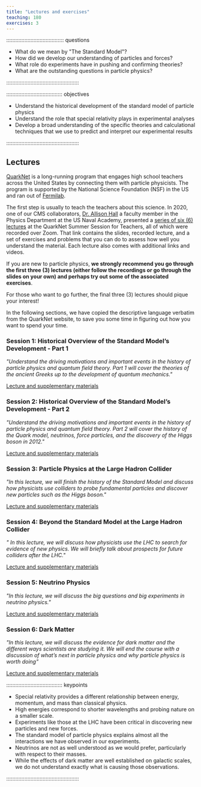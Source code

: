 ```yaml
---
title: "Lectures and exercises"
teaching: 180
exercises: 3
---
```


:::::::::::::::::::::::::::::::::::::: questions 

- What do we mean by "The Standard Model"?
- How did we develop our understanding of particles and forces?
- What role do experiments have in pushing and confirming theories?
- What are the outstanding questions in particle physics?

::::::::::::::::::::::::::::::::::::::::::::::::

::::::::::::::::::::::::::::::::::::: objectives

- Understand the historical development of the standard model of particle physics
- Understand the role that special relativity plays in experimental analyses
- Develop a broad understanding of the specific theories and calculational techniques that we use to predict and interpret our experimental results

::::::::::::::::::::::::::::::::::::::::::::::::

## Lectures

[QuarkNet](https://quarknet.org/) is a long-running program that engages high school teachers across
the United States by connecting them with particle physicists. The program is supported by the National 
Science Foundation (NSF) in the US and ran out of [Fermilab](https://www.fnal.gov/). 

The first step is usually to teach the teachers about this science. In 2020, one of our CMS collaborators,
[Dr. Allison Hall](https://www.usna.edu/Users/physics/hall/index.php) a faculty member in the Physics 
Department at the US Naval Academy, presented a 
[series of six (6) lectures](https://quarknet.org/content/quarknet-summer-session-teachers-2020) at the 
QuarkNet Summer Session for Teachers, all of which 
were recorded over Zoom. That link contains the slides, recorded lecture, and a set of exercises and problems that you 
can do to assess how well you understand the material. 
Each lecture also comes with additional links and videos.

If you are new to particle physics, **we strongly recommend you go through the first three (3)
lectures (either follow the recordings or go through the slides on your own) and perhaps 
try out some of the associated exercises**. 

For those who want to go further, the final three (3) lectures should pique your interest!

In the following sections, we have copied the descriptive language verbatim from the QuarkNet website, 
to save you some time in figuring out how you want to spend your time. 

### Session 1: Historical Overview of the Standard Model’s Development - Part 1

*"Understand the driving motivations and important events in the history of particle physics and quantum field theory. Part 1 will cover the theories of the ancient Greeks up to the development of quantum mechanics."*

[Lecture and supplementary materials](https://quarknet.org/content/session-1-links-materials-assignment)

### Session 2: Historical Overview of the Standard Model’s Development - Part 2

*"Understand the driving motivations and important events in the history of particle physics and quantum field theory. Part 2 will cover the history of the Quark model, neutrinos, force particles, and the discovery of the Higgs boson in 2012."*

[Lecture and supplementary materials](https://quarknet.org/content/session-2-links-materials-assignment)


### Session 3: Particle Physics at the Large Hadron Collider

*"In this lecture, we will finish the history of the Standard Model and discuss how physicists use colliders to probe fundamental particles and discover new particles such as the Higgs boson."*

[Lecture and supplementary materials](https://quarknet.org/content/session-3-links-materials-assignment)


### Session 4: Beyond the Standard Model at the Large Hadron Collider

*" In this lecture, we will discuss how physicists use the LHC to search for evidence of new physics. We will briefly talk about prospects for future colliders after the LHC."*

[Lecture and supplementary materials](https://quarknet.org/content/session-4-links-materials-assignment)


### Session 5: Neutrino Physics

*"In this lecture, we will discuss the big questions and big experiments in neutrino physics."*

[Lecture and supplementary materials](https://quarknet.org/content/session-5-links-materials-assignment)


### Session 6: Dark Matter

*"In this lecture, we will discuss the evidence for dark matter and the different ways scientists are studying it. We will end the course with a discussion of what’s next in particle physics and why particle physics is worth doing"*

[Lecture and supplementary materials](https://quarknet.org/content/session-6-links-materials-assignment)




::::::::::::::::::::::::::::::::::::: keypoints 

- Special relativity provides a different relationship between energy, momentum, and mass than classical physics.
- High energies correspond to shorter wavelengths and probing nature on a smaller scale.
- Experiments like those at the LHC have been critical in discovering new particles and new forces.
- The standard model of particle physics explains almost all the interactions we have observed in our experiments.
- Neutrinos are not as well understood as we would prefer, particularly with respect to their masses.
- While the effects of dark matter are well established on galactic scales, we do not understand exactly what is causing those observations.

::::::::::::::::::::::::::::::::::::::::::::::::

[r-markdown]: https://rmarkdown.rstudio.com/
